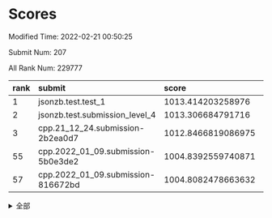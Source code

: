 # Scores

Modified Time: 2022-02-21 00:50:25

Submit Num: 207

All Rank Num: 229777

| rank |               submit               |       score        |       sigma        | pk_num |
| :--- | :--------------------------------- | :----------------- | :----------------- | :----- |
| 1    | jsonzb.test.test_1                 | 1013.414203258976  | 0.7919086595537393 | 4445   |
| 2    | jsonzb.test.submission_level_4     | 1013.306684791716  | 0.835073806555718  | 4441   |
| 3    | cpp.21_12_24.submission-2b2ea0d7   | 1012.8466819086975 | 0.7917383038347442 | 4444   |
| 55   | cpp.2022_01_09.submission-5b0e3de2 | 1004.8392559740871 | 0.7180211405724894 | 4439   |
| 57   | cpp.2022_01_09.submission-816672bd | 1004.8082478663632 | 0.7241210085903692 | 4442   |


<details>
<summary>全部</summary>

| rank |                 submit                 |       score        |       sigma        | pk_num |
| :--- | :------------------------------------- | :----------------- | :----------------- | :----- |
| 1    | jsonzb.test.test_1                     | 1013.414203258976  | 0.7919086595537393 | 4445   |
| 2    | jsonzb.test.submission_level_4         | 1013.306684791716  | 0.835073806555718  | 4441   |
| 3    | cpp.21_12_24.submission-2b2ea0d7       | 1012.8466819086975 | 0.7917383038347442 | 4444   |
| 4    | gobigger.level_3.submission_level_3_31 | 1011.3637905831796 | 0.7336019819896203 | 4441   |
| 5    | gobigger.level_3.submission_level_3_1  | 1011.2363700336373 | 0.7556958243356322 | 4437   |
| 6    | gobigger.level_3.submission_level_3_8  | 1011.2326526436892 | 0.7584876891940304 | 4437   |
| 7    | gobigger.level_3.submission_level_3_41 | 1011.1521744632435 | 0.7557690571084646 | 4439   |
| 8    | gobigger.level_3.submission_level_3_28 | 1011.1384696688517 | 0.7661609805276426 | 4445   |
| 9    | gobigger.level_3.submission_level_3_44 | 1011.1274375424775 | 0.7759754302538695 | 4442   |
| 10   | gobigger.level_3.submission_level_3_29 | 1010.9429752283999 | 0.7702813923973045 | 4442   |
| 11   | gobigger.level_3.submission_level_3_40 | 1010.9228442931945 | 0.7552738470542174 | 4443   |
| 12   | gobigger.level_3.submission_level_3_0  | 1010.9169815293276 | 0.7967625049277031 | 4435   |
| 13   | gobigger.level_3.submission_level_3_4  | 1010.5057483659898 | 0.7567425484358239 | 4435   |
| 14   | gobigger.level_3.submission_level_3_26 | 1010.4761243944247 | 0.7524020735170182 | 4441   |
| 15   | gobigger.level_3.submission_level_3_39 | 1010.4730183487853 | 0.747806341888531  | 4443   |
| 16   | gobigger.level_3.submission_level_3_22 | 1010.4550856165765 | 0.7590683310571394 | 4442   |
| 17   | gobigger.level_3.submission_level_3_14 | 1010.441215361061  | 0.7854244206497563 | 4444   |
| 18   | gobigger.level_3.submission_level_3_37 | 1010.3585716471995 | 0.7599446802680819 | 4435   |
| 19   | gobigger.level_3.submission_level_3_43 | 1010.2992751062309 | 0.7886536271305101 | 4436   |
| 20   | gobigger.level_3.submission_level_3_18 | 1010.2729240168276 | 0.759312733503164  | 4445   |
| 21   | gobigger.level_3.submission_level_3_19 | 1010.2710367474518 | 0.7812171614229743 | 4443   |
| 22   | gobigger.level_3.submission_level_3_33 | 1010.1936621327569 | 0.7448327781348063 | 4443   |
| 23   | gobigger.level_3.submission_level_3_48 | 1010.1916175973535 | 0.7789957254787012 | 4442   |
| 24   | gobigger.level_3.submission_level_3_35 | 1010.177893641076  | 0.7890924300448761 | 4439   |
| 25   | gobigger.level_3.submission_level_3_17 | 1010.1714329825367 | 0.7328181753351037 | 4440   |
| 26   | gobigger.level_3.submission_level_3_9  | 1010.1443657496441 | 0.751089987553547  | 4443   |
| 27   | gobigger.level_3.submission_level_3_46 | 1010.1023276794374 | 0.779364464053333  | 4438   |
| 28   | gobigger.level_3.submission_level_3_5  | 1010.078127540309  | 0.7667813142758172 | 4437   |
| 29   | gobigger.level_3.submission_level_3_36 | 1010.0539628186089 | 0.7758615634810658 | 4443   |
| 30   | gobigger.level_3.submission_level_3_2  | 1009.9977759305106 | 0.7534673306437359 | 4440   |
| 31   | gobigger.level_3.submission_level_3_30 | 1009.9771453279114 | 0.7718941582142828 | 4437   |
| 32   | gobigger.level_3.submission_level_3_42 | 1009.9499593686469 | 0.7640385610808085 | 4444   |
| 33   | gobigger.level_3.submission_level_3_3  | 1009.8806844237574 | 0.7583241916542347 | 4441   |
| 34   | gobigger.level_3.submission_level_3_15 | 1009.8605687152865 | 0.7636862887064068 | 4441   |
| 35   | gobigger.level_3.submission_level_3_27 | 1009.8363650621022 | 0.7455027903587959 | 4441   |
| 36   | gobigger.level_3.submission_level_3_24 | 1009.5156635604536 | 0.7380469468355737 | 4442   |
| 37   | gobigger.level_3.submission_level_3_32 | 1009.4906504026168 | 0.7541061919022886 | 4439   |
| 38   | gobigger.level_3.submission_level_3_11 | 1009.4817668491016 | 0.7514189152274325 | 4439   |
| 39   | gobigger.level_3.submission_level_3_34 | 1009.4773011228533 | 0.7513556945438504 | 4437   |
| 40   | gobigger.level_3.submission_level_3_6  | 1009.4663884975848 | 0.7408455376839883 | 4436   |
| 41   | gobigger.level_3.submission_level_3_16 | 1009.4402874567658 | 0.7419553944271512 | 4444   |
| 42   | gobigger.level_3.submission_level_3_13 | 1009.3709950909406 | 0.7401861122891883 | 4435   |
| 43   | gobigger.level_3.submission_level_3_49 | 1009.3583483219517 | 0.7649762457063712 | 4442   |
| 44   | gobigger.level_3.submission_level_3_12 | 1009.3495484790716 | 0.7678114630894733 | 4443   |
| 45   | gobigger.level_3.submission_level_3_10 | 1009.3154690862798 | 0.745782420025471  | 4439   |
| 46   | gobigger.level_3.submission_level_3_21 | 1009.303105551909  | 0.7417805067327322 | 4437   |
| 47   | gobigger.level_3.submission_level_3_20 | 1009.2078173213696 | 0.7558247663274238 | 4441   |
| 48   | gobigger.level_3.submission_level_3_47 | 1009.1909019938413 | 0.7487715343118629 | 4440   |
| 49   | gobigger.level_3.submission_level_3_38 | 1009.1430930409659 | 0.7329164919323795 | 4444   |
| 50   | gobigger.level_3.submission_level_3_25 | 1009.1195736296927 | 0.7400500439291293 | 4438   |
| 51   | gobigger.level_3.submission_level_3_45 | 1008.5598915986919 | 0.7500836915856773 | 4438   |
| 52   | gobigger.level_3.submission_level_3_23 | 1008.2914411378955 | 0.7468816445222746 | 4440   |
| 53   | gobigger.level_3.submission_level_3_7  | 1007.874401699681  | 0.7422687119402316 | 4440   |
| 54   | gobigger.level_1.submission_level_1_47 | 1005.280764877334  | 0.7173845012687106 | 4439   |
| 55   | cpp.2022_01_09.submission-5b0e3de2     | 1004.8392559740871 | 0.7180211405724894 | 4439   |
| 56   | gobigger.level_1.submission_level_1_41 | 1004.8219904938206 | 0.7120975418134706 | 4439   |
| 57   | cpp.2022_01_09.submission-816672bd     | 1004.8082478663632 | 0.7241210085903692 | 4442   |
| 58   | gobigger.level_1.submission_level_1_45 | 1004.5351622485779 | 0.7016178551261526 | 4442   |
| 59   | gobigger.level_1.submission_level_1_4  | 1004.533148312065  | 0.7160963439649443 | 4444   |
| 60   | gobigger.level_1.submission_level_1_2  | 1004.4817552629471 | 0.7224417343899052 | 4445   |
| 61   | gobigger.level_1.submission_level_1_14 | 1004.250208928572  | 0.7257889078910897 | 4438   |
| 62   | gobigger.level_1.submission_level_1_11 | 1003.957414224222  | 0.7133239130310337 | 4443   |
| 63   | gobigger.level_1.submission_level_1_13 | 1003.7975940467966 | 0.7155037442698553 | 4444   |
| 64   | gobigger.level_1.submission_level_1_43 | 1003.7479013683119 | 0.7155955510983817 | 4441   |
| 65   | gobigger.level_1.submission_level_1_16 | 1003.7338232878737 | 0.7155693915149008 | 4441   |
| 66   | gobigger.level_1.submission_level_1_23 | 1003.7218021935997 | 0.7143001191473273 | 4440   |
| 67   | gobigger.level_1.submission_level_1_38 | 1003.7121569259696 | 0.7233516909738552 | 4437   |
| 68   | gobigger.level_1.submission_level_1_1  | 1003.6960512435645 | 0.7194976245144475 | 4444   |
| 69   | gobigger.level_1.submission_level_1_32 | 1003.6750782899361 | 0.7142601732852503 | 4439   |
| 70   | gobigger.level_1.submission_level_1_26 | 1003.5539687887617 | 0.7212825773400645 | 4443   |
| 71   | gobigger.level_1.submission_level_1_6  | 1003.5118341509989 | 0.7233671762749053 | 4440   |
| 72   | gobigger.level_1.submission_level_1_18 | 1003.5040082340643 | 0.7233830398802128 | 4440   |
| 73   | gobigger.level_1.submission_level_1_44 | 1003.4036529747744 | 0.7130697446630183 | 4443   |
| 74   | gobigger.level_1.submission_level_1_40 | 1003.3850113972688 | 0.7148029624383464 | 4434   |
| 75   | gobigger.level_1.submission_level_1_31 | 1003.3639819815972 | 0.7198601764739557 | 4443   |
| 76   | gobigger.level_1.submission_level_1_5  | 1003.3144553075709 | 0.7201605436697963 | 4438   |
| 77   | gobigger.level_1.submission_level_1_27 | 1003.3020733394516 | 0.7191423239819951 | 4438   |
| 78   | gobigger.level_1.submission_level_1_20 | 1003.2358629987618 | 0.7185285735114256 | 4438   |
| 79   | gobigger.level_1.submission_level_1_10 | 1003.2154568612997 | 0.7198695057854593 | 4441   |
| 80   | gobigger.level_1.submission_level_1_36 | 1003.2126368513968 | 0.7245509073432803 | 4443   |
| 81   | gobigger.level_1.submission_level_1_8  | 1003.1761385342145 | 0.7240951720656001 | 4438   |
| 82   | gobigger.level_1.submission_level_1_37 | 1003.1500394910095 | 0.7149090948222497 | 4438   |
| 83   | gobigger.level_1.submission_level_1_46 | 1003.1183904639162 | 0.7179683225155498 | 4438   |
| 84   | gobigger.level_1.submission_level_1_0  | 1003.1174513466844 | 0.7162162349816048 | 4437   |
| 85   | gobigger.level_1.submission_level_1_42 | 1003.1110450620016 | 0.7137685372042578 | 4445   |
| 86   | gobigger.level_1.submission_level_1_3  | 1003.1068057599199 | 0.7067551068683459 | 4444   |
| 87   | gobigger.level_1.submission_level_1_7  | 1003.1050044090879 | 0.7218619140011243 | 4436   |
| 88   | gobigger.level_1.submission_level_1_17 | 1003.0243639291881 | 0.7128464447572608 | 4440   |
| 89   | gobigger.level_1.submission_level_1_15 | 1003.0210078121344 | 0.7072908903961842 | 4438   |
| 90   | gobigger.level_1.submission_level_1_21 | 1002.984545902579  | 0.7072590254690859 | 4441   |
| 91   | gobigger.level_1.submission_level_1_49 | 1002.9274222915858 | 0.7134524125921895 | 4442   |
| 92   | gobigger.level_1.submission_level_1_24 | 1002.7713118442251 | 0.7242655822861404 | 4438   |
| 93   | gobigger.level_1.submission_level_1_19 | 1002.6557306478659 | 0.7087534022337052 | 4443   |
| 94   | gobigger.level_1.submission_level_1_25 | 1002.551850593688  | 0.7122271704238773 | 4443   |
| 95   | gobigger.level_1.submission_level_1_35 | 1002.5196516434594 | 0.7105471748485245 | 4437   |
| 96   | gobigger.level_1.submission_level_1_22 | 1002.508727195603  | 0.7141731844403331 | 4445   |
| 97   | gobigger.level_1.submission_level_1_48 | 1002.4794785204123 | 0.7141606518012511 | 4439   |
| 98   | gobigger.level_1.submission_level_1_34 | 1002.4782932688937 | 0.70194626786066   | 4438   |
| 99   | gobigger.level_1.submission_level_1_9  | 1002.4634880419661 | 0.7151005921149649 | 4439   |
| 100  | gobigger.level_1.submission_level_1_12 | 1002.3895168152058 | 0.7104570366853838 | 4443   |
| 101  | gobigger.level_1.submission_level_1_39 | 1002.2344432714641 | 0.7092632513304554 | 4439   |
| 102  | gobigger.level_1.submission_level_1_30 | 1002.217610271688  | 0.7135743679822248 | 4439   |
| 103  | gobigger.level_1.submission_level_1_29 | 1002.1733949509673 | 0.7110516711386156 | 4438   |
| 104  | gobigger.level_1.submission_level_1_33 | 1002.0004087257336 | 0.7071583402216117 | 4440   |
| 105  | gobigger.level_1.submission_level_1_28 | 1001.5128679950791 | 0.7104189548874397 | 4439   |
| 106  | gobigger.random.submission_random_1    | 997.5780769129047  | 0.7161833434535856 | 4440   |
| 107  | gobigger.random.submission_random_10   | 997.330056605945   | 0.6922261406545133 | 4435   |
| 108  | gobigger.random.submission_random_30   | 997.1975038232175  | 0.7206106807472574 | 4436   |
| 109  | gobigger.random.submission_random_12   | 996.7643884003962  | 0.7166914611620365 | 4439   |
| 110  | gobigger.random.submission_random_5    | 996.720981444637   | 0.7133350824577109 | 4442   |
| 111  | gobigger.random.submission_random_28   | 996.584336295653   | 0.7163186313867987 | 4442   |
| 112  | gobigger.random.submission_random_8    | 996.5631667866145  | 0.7179309717218999 | 4443   |
| 113  | gobigger.random.submission_random_36   | 996.5440630489182  | 0.7038565675212426 | 4444   |
| 114  | gobigger.random.submission_random_11   | 996.4602422844263  | 0.713031691995849  | 4436   |
| 115  | gobigger.random.submission_random_17   | 996.4299313083976  | 0.7097975006721612 | 4437   |
| 116  | gobigger.random.submission_random_43   | 996.399231997838   | 0.7166763443364724 | 4437   |
| 117  | gobigger.random.submission_random_42   | 996.3703508269061  | 0.7055018688025972 | 4437   |
| 118  | gobigger.random.submission_random_18   | 996.3259003693029  | 0.7070885627845465 | 4441   |
| 119  | gobigger.random.submission_random_29   | 996.2475994988084  | 0.7046230784802098 | 4438   |
| 120  | gobigger.random.submission_random_9    | 996.1590271426135  | 0.7195191938270075 | 4439   |
| 121  | gobigger.random.submission_random_2    | 996.0830408987595  | 0.703748868261184  | 4443   |
| 122  | gobigger.random.submission_random_38   | 996.054144898544   | 0.7087741395650519 | 4437   |
| 123  | gobigger.random.submission_random_6    | 996.0086210135275  | 0.7219220710965546 | 4445   |
| 124  | gobigger.random.submission_random_21   | 995.9861555328237  | 0.7146654431184637 | 4443   |
| 125  | gobigger.random.submission_random_31   | 995.9366413371308  | 0.7040003872882404 | 4440   |
| 126  | gobigger.random.submission_random_22   | 995.9141252716722  | 0.7201065157815397 | 4437   |
| 127  | gobigger.random.submission_random_46   | 995.8966345138629  | 0.7150902400408963 | 4438   |
| 128  | gobigger.random.submission_random_15   | 995.89625182793    | 0.704031911497118  | 4440   |
| 129  | gobigger.random.submission_random_19   | 995.8515564555446  | 0.705810301840579  | 4438   |
| 130  | gobigger.random.submission_random_27   | 995.845331254295   | 0.7143158390543776 | 4441   |
| 131  | gobigger.random.submission_random_49   | 995.8174142891912  | 0.7077782814360944 | 4440   |
| 132  | gobigger.random.submission_random_44   | 995.7467841162268  | 0.7223938895736413 | 4442   |
| 133  | gobigger.random.submission_random_33   | 995.7100518923689  | 0.7127610781409107 | 4435   |
| 134  | gobigger.random.submission_random_24   | 995.6998726715018  | 0.7153236457545791 | 4439   |
| 135  | gobigger.random.submission_random_45   | 995.6337062668307  | 0.7107251226777883 | 4444   |
| 136  | gobigger.random.submission_random_13   | 995.5697151474981  | 0.7017585213903603 | 4442   |
| 137  | gobigger.random.submission_random_0    | 995.5678514113364  | 0.6998280310062202 | 4444   |
| 138  | gobigger.random.submission_random_14   | 995.5152729129007  | 0.7000531088508596 | 4436   |
| 139  | gobigger.random.submission_random_25   | 995.4911285129881  | 0.706386288276768  | 4442   |
| 140  | gobigger.random.submission_random_26   | 995.4367099556456  | 0.7083787424385115 | 4440   |
| 141  | gobigger.random.submission_random_3    | 995.421971490828   | 0.711968706034491  | 4443   |
| 142  | gobigger.random.submission_random_16   | 995.416514448543   | 0.7103329488597309 | 4437   |
| 143  | gobigger.random.submission_random_40   | 995.4162121058929  | 0.720944060804494  | 4439   |
| 144  | gobigger.random.submission_random_34   | 995.4065147799711  | 0.6984178790499066 | 4442   |
| 145  | gobigger.random.submission_random_23   | 995.4017663104963  | 0.7180342328616441 | 4439   |
| 146  | gobigger.random.submission_random_32   | 995.3944055286458  | 0.7343335445774869 | 4437   |
| 147  | gobigger.random.submission_random_39   | 995.3627279451941  | 0.7237319992885424 | 4439   |
| 148  | gobigger.random.submission_random_20   | 995.3548271790613  | 0.7324261108283148 | 4444   |
| 149  | gobigger.random.submission_random_37   | 995.1350488888652  | 0.7282192128502766 | 4443   |
| 150  | gobigger.random.submission_random_41   | 995.0850160613066  | 0.7373401795811773 | 4442   |
| 151  | gobigger.random.submission_random_7    | 995.0569097538823  | 0.7001267290510632 | 4438   |
| 152  | gobigger.random.submission_random_47   | 995.0558586403873  | 0.7046474473542325 | 4446   |
| 153  | gobigger.random.submission_random_35   | 994.9425440800446  | 0.7204240419897062 | 4440   |
| 154  | gobigger.random.submission_random_4    | 994.8679961929475  | 0.734846602955387  | 4433   |
| 155  | gobigger.random.submission_random_48   | 994.5798232447574  | 0.706659116344439  | 4440   |
| 156  | gobigger.level_2.submission_level_2_30 | 993.6801677289781  | 0.7295255448164233 | 4444   |
| 157  | gobigger.level_2.submission_level_2_16 | 993.6530391506659  | 0.7394641394934494 | 4444   |
| 158  | gobigger.level_2.submission_level_2_22 | 993.6189294544242  | 0.7317057469940932 | 4441   |
| 159  | gobigger.level_2.submission_level_2_10 | 993.5784656348801  | 0.7495789150089494 | 4441   |
| 160  | gobigger.level_2.submission_level_2_38 | 993.5393705064112  | 0.7418230930104676 | 4440   |
| 161  | gobigger.level_2.submission_level_2_47 | 993.4359980127055  | 0.7481591313557213 | 4439   |
| 162  | gobigger.level_2.submission_level_2_48 | 993.1148725950956  | 0.7409972315473984 | 4440   |
| 163  | gobigger.level_2.submission_level_2_2  | 993.0509736848194  | 0.7297282451279805 | 4437   |
| 164  | gobigger.level_2.submission_level_2_15 | 993.0393219149911  | 0.7333432703980555 | 4436   |
| 165  | gobigger.level_2.submission_level_2_5  | 993.0106868188576  | 0.7298868382304213 | 4442   |
| 166  | gobigger.level_2.submission_level_2_13 | 992.9035958771576  | 0.7179208927718314 | 4440   |
| 167  | gobigger.level_2.submission_level_2_7  | 992.8973885890914  | 0.7471825203788658 | 4439   |
| 168  | gobigger.level_2.submission_level_2_33 | 992.8764308087899  | 0.7413387952120635 | 4441   |
| 169  | gobigger.level_2.submission_level_2_21 | 992.8260290616361  | 0.7268739110086327 | 4440   |
| 170  | gobigger.level_2.submission_level_2_34 | 992.7978357878629  | 0.7384150101999569 | 4439   |
| 171  | gobigger.level_2.submission_level_2_42 | 992.7540848621372  | 0.7280615527423322 | 4439   |
| 172  | gobigger.level_2.submission_level_2_1  | 992.5908642846694  | 0.7394531964168736 | 4445   |
| 173  | gobigger.level_2.submission_level_2_6  | 992.5697903426777  | 0.7341673339766756 | 4443   |
| 174  | gobigger.level_2.submission_level_2_19 | 992.5399239527616  | 0.7288593179117736 | 4437   |
| 175  | gobigger.level_2.submission_level_2_20 | 992.4536910338791  | 0.7280267782147455 | 4439   |
| 176  | gobigger.level_2.submission_level_2_46 | 992.4326854394109  | 0.7558604096142341 | 4439   |
| 177  | gobigger.level_2.submission_level_2_40 | 992.4206417281254  | 0.7395132796215753 | 4442   |
| 178  | gobigger.level_2.submission_level_2_36 | 992.2923712184331  | 0.7599386054804109 | 4444   |
| 179  | gobigger.level_2.submission_level_2_18 | 992.2684134417814  | 0.7526884205720556 | 4439   |
| 180  | gobigger.level_2.submission_level_2_29 | 992.1844079755997  | 0.737409582124189  | 4443   |
| 181  | gobigger.level_2.submission_level_2_8  | 992.1813973873028  | 0.7202935777675391 | 4442   |
| 182  | gobigger.level_2.submission_level_2_28 | 992.1383071134817  | 0.7288377026916485 | 4441   |
| 183  | gobigger.level_2.submission_level_2_4  | 992.1277663711116  | 0.735242200344167  | 4440   |
| 184  | gobigger.level_2.submission_level_2_25 | 992.114293541454   | 0.7297923062045174 | 4436   |
| 185  | gobigger.level_2.submission_level_2_0  | 991.9737833775953  | 0.7627556755587634 | 4432   |
| 186  | gobigger.level_2.submission_level_2_32 | 991.9563923648514  | 0.745782635212486  | 4437   |
| 187  | gobigger.level_2.submission_level_2_23 | 991.9558727269306  | 0.7568540051314984 | 4441   |
| 188  | gobigger.level_2.submission_level_2_12 | 991.7510910077982  | 0.7497542337733548 | 4441   |
| 189  | gobigger.level_2.submission_level_2_31 | 991.7450135756105  | 0.7536513708123012 | 4437   |
| 190  | gobigger.level_2.submission_level_2_41 | 991.7099347051459  | 0.7530071397568824 | 4434   |
| 191  | gobigger.level_2.submission_level_2_3  | 991.6778998385906  | 0.7439781882881441 | 4441   |
| 192  | gobigger.level_2.submission_level_2_37 | 991.6105454422957  | 0.7483230206469842 | 4437   |
| 193  | gobigger.level_2.submission_level_2_11 | 991.5579720071161  | 0.7440141927840512 | 4440   |
| 194  | gobigger.level_2.submission_level_2_9  | 991.5367831045246  | 0.7481174226273468 | 4436   |
| 195  | gobigger.level_2.submission_level_2_45 | 991.3141142264599  | 0.7456337101795444 | 4440   |
| 196  | gobigger.level_2.submission_level_2_43 | 991.2868065759407  | 0.753691694393832  | 4439   |
| 197  | gobigger.level_2.submission_level_2_44 | 991.2697986679589  | 0.7568349009777079 | 4446   |
| 198  | gobigger.level_2.submission_level_2_26 | 991.2471659084966  | 0.7339019905187675 | 4443   |
| 199  | gobigger.level_2.submission_level_2_14 | 991.1563547814293  | 0.744069660877709  | 4439   |
| 200  | gobigger.level_2.submission_level_2_24 | 991.1063070391159  | 0.7562110253012301 | 4441   |
| 201  | gobigger.level_2.submission_level_2_39 | 991.0404663497907  | 0.7658286340305431 | 4440   |
| 202  | gobigger.level_2.submission_level_2_27 | 990.7157989212012  | 0.7654219599825512 | 4442   |
| 203  | gobigger.level_2.submission_level_2_35 | 990.5913211322395  | 0.7753256114804293 | 4441   |
| 204  | gobigger.level_2.submission_level_2_49 | 990.5728521167815  | 0.7453300284096783 | 4444   |
| 205  | gobigger.level_2.submission_level_2_17 | 990.5233967442721  | 0.7822111188708595 | 4443   |
| 206  | gobigger.none.submission_none_1        | 978.3013332907896  | 1.2549405003116574 | 4439   |
| 207  | gobigger.none.submission_none_0        | 976.5409236223467  | 1.4025886481306313 | 4439   |

</details>